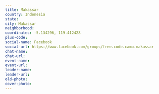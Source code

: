 ```yaml
---
title: Makassar
country: Indonesia
state: 
city: Makassar
neighborhood: 
coordinates: -5.134296, 119.412428
plus-code:
social-name: Facebook
social-url: https://www.facebook.com/groups/free.code.camp.makassar
chat-name:
chat-url:
event-name:
event-url:
leader-name:
leader-url:
old-photo: 
cover-photo:
---
```

